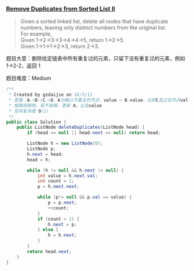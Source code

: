 ### [Remove Duplicates from Sorted List II](https://leetcode.com/problems/remove-duplicates-from-sorted-list-ii/)

> Given a sorted linked list, delete all nodes that have duplicate numbers, leaving only distinct numbers from the original list. <br/>
> For example, <br/>
> Given 1->2->3->3->4->4->5, return 1->2->5.  <br/>
> Given 1->1->1->2->3, return 2->3.

题目大意：删除给定链表中所有重复过的元素，只留下没有重复过的元素，例如 1->2-2，返回 1

题目难度：Medium

```java
/**
 * Created by gzdaijie on 16/5/11
 * 思路：A->B->C->D，A为确认不重复的节点，value = B.value，比较C及之后节点val == value ？
 * 相等则移除，若不相等，更新 A，以及value
 * 空间复杂度 O(1)
 */
public class Solution {
    public ListNode deleteDuplicates(ListNode head) {
        if (head == null || head.next == null) return head;

        ListNode h = new ListNode(0);
        ListNode p;
        h.next = head;
        head = h;

        while (h != null && h.next != null) {
            int value = h.next.val;
            int count = 1;
            p = h.next.next;

            while (p!= null && p.val == value) {
                p = p.next;
                ++count;
            }
            if (count > 1) {
                h.next = p;
            } else {
                h = h.next;
            }
        }
        return head.next;
    }
}
```